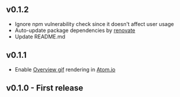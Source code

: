 ## v0.1.2

- Ignore npm vulnerability check since it doesn't affect user usage
- Auto-update package dependencies by [renovate](https://renovatebot.com/)
- Update README.md

## v0.1.1

- Enable [Overview gif](assets/overview.gif) rendering in [Atom.io](https://atom.io/packages/open-in-app)

## v0.1.0 - First release
